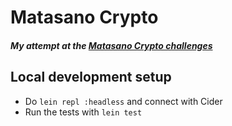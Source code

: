 # Matasano Crypto

##### My attempt at the [Matasano Crypto challenges](https://cryptopals.com)

## Local development setup
- Do `lein repl :headless` and connect with Cider
- Run the tests with `lein test`
